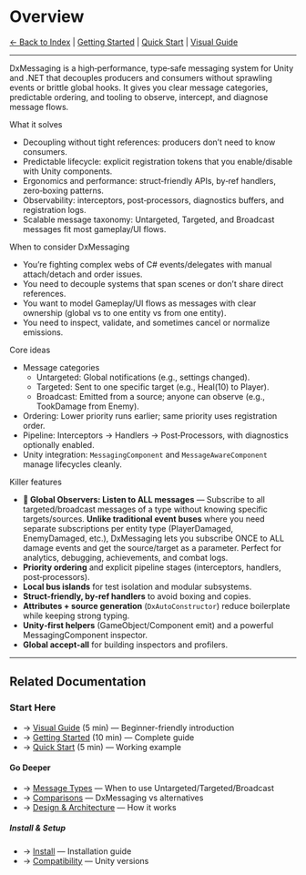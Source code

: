 # Overview

[← Back to Index](Index.md) | [Getting Started](GettingStarted.md) | [Quick Start](QuickStart.md) | [Visual Guide](VisualGuide.md)

---

DxMessaging is a high‑performance, type‑safe messaging system for Unity and .NET that decouples producers and consumers without sprawling events or brittle global hooks. It gives you clear message categories, predictable ordering, and tooling to observe, intercept, and diagnose message flows.

What it solves

- Decoupling without tight references: producers don’t need to know consumers.
- Predictable lifecycle: explicit registration tokens that you enable/disable with Unity components.
- Ergonomics and performance: struct‑friendly APIs, by‑ref handlers, zero‑boxing patterns.
- Observability: interceptors, post‑processors, diagnostics buffers, and registration logs.
- Scalable message taxonomy: Untargeted, Targeted, and Broadcast messages fit most gameplay/UI flows.

When to consider DxMessaging

- You’re fighting complex webs of C# events/delegates with manual attach/detach and order issues.
- You need to decouple systems that span scenes or don’t share direct references.
- You want to model Gameplay/UI flows as messages with clear ownership (global vs to one entity vs from one entity).
- You need to inspect, validate, and sometimes cancel or normalize emissions.

Core ideas

- Message categories
  - Untargeted: Global notifications (e.g., settings changed).
  - Targeted: Sent to one specific target (e.g., Heal(10) to Player).
  - Broadcast: Emitted from a source; anyone can observe (e.g., TookDamage from Enemy).
- Ordering: Lower priority runs earlier; same priority uses registration order.
- Pipeline: Interceptors → Handlers → Post‑Processors, with diagnostics optionally enabled.
- Unity integration: `MessagingComponent` and `MessageAwareComponent` manage lifecycles cleanly.

Killer features

- **🚀 Global Observers: Listen to ALL messages** — Subscribe to all targeted/broadcast messages of a type without knowing specific targets/sources. **Unlike traditional event buses** where you need separate subscriptions per entity type (PlayerDamaged, EnemyDamaged, etc.), DxMessaging lets you subscribe ONCE to ALL damage events and get the source/target as a parameter. Perfect for analytics, debugging, achievements, and combat logs.
- **Priority ordering** and explicit pipeline stages (interceptors, handlers, post‑processors).
- **Local bus islands** for test isolation and modular subsystems.
- **Struct‑friendly, by‑ref handlers** to avoid boxing and copies.
- **Attributes + source generation** (`DxAutoConstructor`) reduce boilerplate while keeping strong typing.
- **Unity‑first helpers** (GameObject/Component emit) and a powerful MessagingComponent inspector.
- **Global accept‑all** for building inspectors and profilers.

---

## Related Documentation

### Start Here

- → [Visual Guide](VisualGuide.md) (5 min) — Beginner-friendly introduction
- → [Getting Started](GettingStarted.md) (10 min) — Complete guide
- → [Quick Start](QuickStart.md) (5 min) — Working example

#### Go Deeper

- → [Message Types](MessageTypes.md) — When to use Untargeted/Targeted/Broadcast
- → [Comparisons](Comparisons.md) — DxMessaging vs alternatives
- → [Design & Architecture](DesignAndArchitecture.md) — How it works

##### Install & Setup

- → [Install](Install.md) — Installation guide
- → [Compatibility](Compatibility.md) — Unity versions
